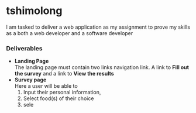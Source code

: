 # tshimolong
I am tasked to deliver a web application as my assignment to prove my skills as a both a web developer and a software developer

### Deliverables
- **Landing Page**  
  The landing page must contain two links navigation link. A link to **Fill out the survey** and a link to **View the results**
- **Survey page**  
  Here a user will be able to 
  1. Input their personal information, 
  2. Select food(s) of their choice
  3. sele
